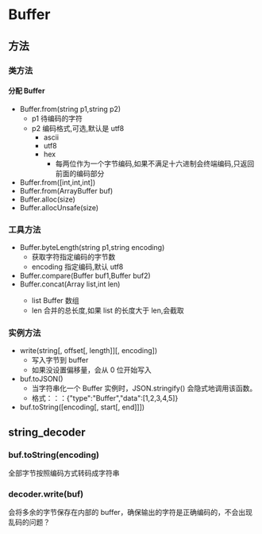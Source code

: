 # Buffer

## 方法

### 类方法

#### 分配 Buffer

- Buffer.from(string p1,string p2)
  - p1 待编码的字符
  - p2 编码格式,可选,默认是 utf8
    - ascii
    - utf8
    - hex
      - 每两位作为一个字节编码,如果不满足十六进制会终端编码,只返回前面的编码部分
- Buffer.from([int,int,int])
- Buffer.from(ArrayBuffer buf)
- Buffer.alloc(size)
- Buffer.allocUnsafe(size)

### 工具方法

- Buffer.byteLength(string p1,string encoding)
  - 获取字符指定编码的字节数
  - encoding 指定编码,默认 utf8
- Buffer.compare(Buffer buf1,Buffer buf2)
- Buffer.concat(Array<Buffer> list,int len)
  - list Buffer 数组
  - len 合并的总长度,如果 list 的长度大于 len,会截取

### 实例方法

- write(string[, offset[, length]][, encoding])
  - 写入字节到 buffer
  - 如果没设置偏移量，会从 0 位开始写入
- buf.toJSON()
  - 当字符串化一个 Buffer 实例时，JSON.stringify() 会隐式地调用该函数。
  - 格式：：：{"type":"Buffer","data":[1,2,3,4,5]}
- buf.toString([encoding[, start[, end]]])

## string_decoder

### buf.toString(encoding)

全部字节按照编码方式转码成字符串

### decoder.write(buf)

会将多余的字节保存在内部的 buffer，确保输出的字符是正确编码的，不会出现乱码的问题？
